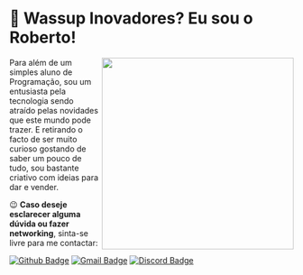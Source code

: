 # 👋 Wassup Inovadores? Eu sou o Roberto!

<img align='right' src="https://cdn.discordapp.com/attachments/817757645128990721/824965878416015400/LogoNova.png" width="340" height="340"> 

Para além de um simples aluno de Programação, sou um entusiasta pela tecnologia sendo atraído pelas novidades que este mundo pode trazer. E retirando o facto de ser muito curioso gostando de saber um pouco de tudo, sou bastante criativo com ideias para dar e vender.

😉 **Caso deseje esclarecer alguma dúvida ou fazer networking**, sinta-se livre para me contactar:

[![Github Badge](https://img.shields.io/badge/Github-RobertoValente-informational?style=flat&logo=github&color=lightgrey&link=https://github.com/RobertoValente)](https://github.com/RobertoValente)
[![Gmail Badge](https://img.shields.io/badge/Gmail-robertovalentecontato@gmail.com-informational?style=flat&logo=gmail&color=red&link=mailto:robertovalentecontato@gmail.com)](mailto:robertovalentecontato@gmail.com)
[![Discord Badge](https://img.shields.io/badge/Discord-Valey.3990-informational?style=flat&logo=discord&color=informational&link=https://discord.com/users/381780035784409088)](https://discord.com/users/381780035784409088)
